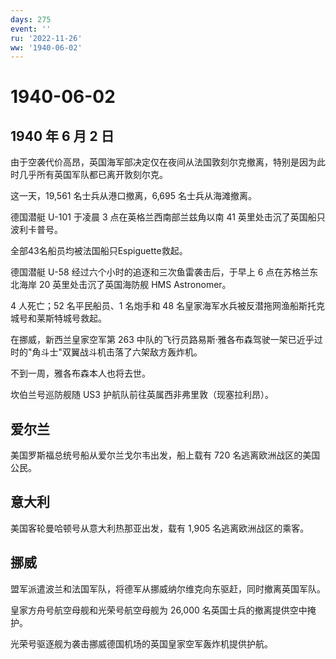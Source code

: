 ```yaml
---
days: 275
event: ''
ru: '2022-11-26'
ww: '1940-06-02'
---
```


# 1940-06-02

## 1940 年 6 月 2 日

由于空袭代价高昂，英国海军部决定仅在夜间从法国敦刻尔克撤离，特别是因为此时几乎所有英国军队都已离开敦刻尔克。

这一天，19,561 名士兵从港口撤离，6,695 名士兵从海滩撤离。

德国潜艇 U-101 于凌晨 3 点在英格兰西南部兰兹角以南 41
英里处击沉了英国船只波利卡普号。

全部43名船员均被法国船只Espiguette救起。

德国潜艇 U-58 经过六个小时的追逐和三次鱼雷袭击后，于早上 6
点在苏格兰东北海岸 20 英里处击沉了英国海防舰 HMS Astronomer。

4 人死亡；52 名平民船员、1 名炮手和 48
名皇家海军水兵被反潜拖网渔船斯托克城号和莱斯特城号救起。

在挪威，新西兰皇家空军第 263
中队的飞行员路易斯·雅各布森驾驶一架已近乎过时的"角斗士"双翼战斗机击落了六架敌方轰炸机。

不到一周，雅各布森本人也将去世。

坎伯兰号巡防舰随 US3 护航队前往英属西非弗里敦（现塞拉利昂）。

## 爱尔兰

美国罗斯福总统号船从爱尔兰戈尔韦出发，船上载有 720
名逃离欧洲战区的美国公民。

## 意大利

美国客轮曼哈顿号从意大利热那亚出发，载有 1,905 名逃离欧洲战区的乘客。

## 挪威

盟军派遣波兰和法国军队，将德军从挪威纳尔维克向东驱赶，同时撤离英国军队。

皇家方舟号航空母舰和光荣号航空母舰为 26,000
名英国士兵的撤离提供空中掩护。

光荣号驱逐舰为袭击挪威德国机场的英国皇家空军轰炸机提供护航。
